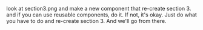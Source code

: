 look at section3.png and make a new component that re-create section 3. and if you can use reusable components, do it. If not, it's okay. Just do what you have to do and re-create section 3. And we'll go from there.